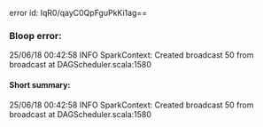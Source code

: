 error id: IqR0/qayC0QpFguPkKi1ag==
### Bloop error:

25/06/18 00:42:58 INFO SparkContext: Created broadcast 50 from broadcast at DAGScheduler.scala:1580
#### Short summary: 

25/06/18 00:42:58 INFO SparkContext: Created broadcast 50 from broadcast at DAGScheduler.scala:1580